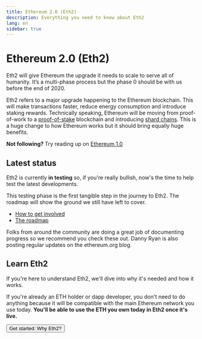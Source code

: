 ```yaml
---
title: Ethereum 2.0 (Eth2)
description: Everything you need to know about Eth2
lang: en
sidebar: true
---
```


# Ethereum 2.0 (Eth2)

<Subtitle>Eth2 will give Ethereum the upgrade it needs to scale to serve all of humanity. It’s a multi-phase process but the phase 0 should be with us before the end of 2020.</Subtitle>

Eth2 refers to a major upgrade happening to the Ethereum blockchain. This will make transactions faster, reduce energy consumption and introduce staking rewards. Technically speaking, Ethereum will be moving from proof-of-work to a [proof-of-stake](/en/eth2/proof-of-stake/) blockchain and introducing [shard chains](/en/eth2/shard-chains/). This is a huge change to how Ethereum works but it should bring equally huge benefits.

<InfoBanner emoji=":thinking_face:">
    <b>Not following?</b> Try reading up on <a href="/en/what-is-ethereum/">Ethereum 1.0</a>
</InfoBanner>

## Latest status

Eth2 is currently **in testing** so, if you're really bullish, now's the time to help test the latest developments.

This testing phase is the first tangible step in the journey to Eth2. The roadmap will show the ground we still have left to cover.

- [How to get involved](/en/eth2/get-involved/)
- [The roadmap](/en/eth2/roadmap/)

Folks from around the community are doing a great job of documenting progress so we recommend you check these out. Danny Ryan is also posting regular updates on the ethereum.org blog.

<Eth2List />

## Learn Eth2

If you're here to understand Eth2, we'll dive into why it's needed and how it works.

If you're already an ETH holder or dapp developer, you don't need to do anything because it will be compatible with the main Ethereum network you use today. **You'll be able to use the ETH you own today in Eth2 once it's live.**

<Button to="/eth2/why-eth2/">Get started: Why Eth2?</Button>
